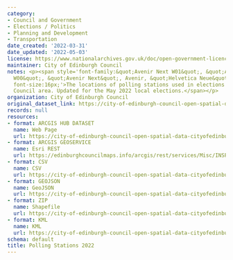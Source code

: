 ```yaml
---
category:
- Council and Government
- Elections / Politics
- Planning and Development
- Transportation
date_created: '2022-03-31'
date_updated: '2022-05-03'
license: https://www.nationalarchives.gov.uk/doc/open-government-licence/version/3/
maintainer: City of Edinburgh Council
notes: <p><span style='font-family:&quot;Avenir Next W01&quot;, &quot;Avenir Next
  W00&quot;, &quot;Avenir Next&quot;, Avenir, &quot;Helvetica Neue&quot;, sans-serif;
  font-size:16px;'>The locations of polling stations used in elections in the Edinburgh
  Council area. Updated for the May 2022 local elections.</span></p>
organization: City of Edinburgh Council
original_dataset_link: https://city-of-edinburgh-council-open-spatial-data-cityofedinburgh.hub.arcgis.com/maps/cityofedinburgh::polling-stations-2022
records: null
resources:
- format: ARCGIS HUB DATASET
  name: Web Page
  url: https://city-of-edinburgh-council-open-spatial-data-cityofedinburgh.hub.arcgis.com/maps/cityofedinburgh::polling-stations-2022
- format: ARCGIS GEOSERVICE
  name: Esri REST
  url: https://edinburghcouncilmaps.info/arcgis/rest/services/Misc/INSPIRE/MapServer/7
- format: CSV
  name: CSV
  url: https://city-of-edinburgh-council-open-spatial-data-cityofedinburgh.hub.arcgis.com/api/download/v1/items/1650151797b64252bbdc9afe40041749/csv?layers=7
- format: GEOJSON
  name: GeoJSON
  url: https://city-of-edinburgh-council-open-spatial-data-cityofedinburgh.hub.arcgis.com/api/download/v1/items/1650151797b64252bbdc9afe40041749/geojson?layers=7
- format: ZIP
  name: Shapefile
  url: https://city-of-edinburgh-council-open-spatial-data-cityofedinburgh.hub.arcgis.com/api/download/v1/items/1650151797b64252bbdc9afe40041749/shapefile?layers=7
- format: KML
  name: KML
  url: https://city-of-edinburgh-council-open-spatial-data-cityofedinburgh.hub.arcgis.com/api/download/v1/items/1650151797b64252bbdc9afe40041749/kml?layers=7
schema: default
title: Polling Stations 2022
---
```

